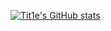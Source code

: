 [![Tit1e's GitHub stats](https://github-readme-stats.vercel.app/api?username=Tit1e)](https://github.com/Tit1e/github-readme-stats)

<!--
**Tit1e/Tit1e** is a ✨ _special_ ✨ repository because its `README.md` (this file) appears on your GitHub profile.

Here are some ideas to get you started:

- 🔭 I’m currently working on ...
- 🌱 I’m currently learning ...
- 👯 I’m looking to collaborate on ...
- 🤔 I’m looking for help with ...
- 💬 Ask me about ...
- 📫 How to reach me: ...
- 😄 Pronouns: ...
- ⚡ Fun fact: ...
-->
